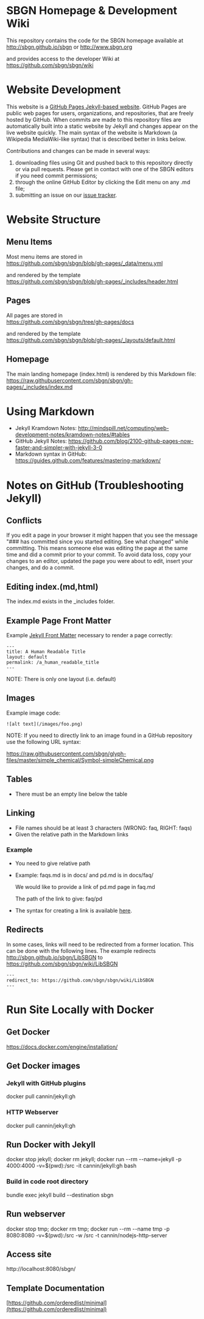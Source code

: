 # SBGN Homepage & Development Wiki

This repository contains the code for the SBGN homepage available at  
http://sbgn.github.io/sbgn or http://www.sbgn.org

and provides access to the developer Wiki at  
https://github.com/sbgn/sbgn/wiki

# Website Development

This website is a [GitHub Pages Jekyll-based website](https://jekyllrb.com/docs/github-pages/). GitHub Pages are public web pages for users, organizations, and repositories, that are freely hosted by GitHub. When commits are made to this repository files are automatically built into a static website by Jekyll and changes appear on the live website quickly. The main syntax of the website is Markdown (a Wikipedia MediaWiki-like syntax) that is described better in links below. 

Contributions and changes can be made in several ways:

1) downloading files using Git and pushed back to this repository directly or via pull requests. Please get in contact with one of the SBGN editors if you need commit permissions;
1) through the online GitHub Editor by clicking the Edit menu on any .md file;
1) submitting an issue on our [issue tracker](https://github.com/sbgn/sbgn/issues).

# Website Structure
## Menu Items 

Most menu items are stored in  
https://github.com/sbgn/sbgn/blob/gh-pages/_data/menu.yml

and rendered by the template  
https://github.com/sbgn/sbgn/blob/gh-pages/_includes/header.html

## Pages

All pages are stored in  
https://github.com/sbgn/sbgn/tree/gh-pages/docs

and rendered by the template  
https://github.com/sbgn/sbgn/blob/gh-pages/_layouts/default.html

## Homepage 

The main landing homepage (index.html) is rendered by this Markdown file:  
https://raw.githubusercontent.com/sbgn/sbgn/gh-pages/_includes/index.md

# Using Markdown

* Jekyll Kramdown Notes: http://mindspill.net/computing/web-development-notes/kramdown-notes/#tables
* GitHub Jekyll Notes: https://github.com/blog/2100-github-pages-now-faster-and-simpler-with-jekyll-3-0
* Markdown syntax in GitHub: https://guides.github.com/features/mastering-markdown/

# Notes on GitHub (Troubleshooting Jekyll)

## Conflicts

If you edit a page in your browser it might happen that you see the message
"### has committed since you started editing. See what changed" while committing.
This means someone else was editing the page at the same time and did a commit prior to your commit.
To avoid data loss, copy your changes to an editor, updated the page you were about to edit, insert your changes, and do a commit.

## Editing index.(md,html)

The index.md exists in the _includes folder.

## Example Page Front Matter

Example [Jekyll Front Matter](https://jekyllrb.com/docs/frontmatter/) necessary to render a page correctly: 

    ---
    title: A Human Readable Title
    layout: default
    permalink: /a_human_readable_title
    ---

NOTE: There is only one layout (i.e. default)

## Images
Example image code: 

    ![alt text](/images/foo.png)

NOTE: If you need to directly link to an image found in a GitHub repository use the following URL syntax: 

https://raw.githubusercontent.com/sbgn/glyph-files/master/simple_chemical/Symbol-simpleChemical.png
    
## Tables
* There must be an empty line below the table

## Linking
* File names should be at least 3 characters (WRONG: faq, RIGHT: faqs)
* Given the relative path in the Markdown links

### Example
* You need to give relative path
 * Example: faqs.md is in docs/ and pd.md is in docs/faq/

   We would like to provide a link of pd.md page in faq.md

   The path of the link to give: faq/pd
 * The syntax for creating a link is available [here](https://guides.github.com/features/mastering-markdown/).

## Redirects 
In some cases, links will need to be redirected from a former location. This can be done with the following lines. The example redirects http://sbgn.github.io/sbgn/LibSBGN to https://github.com/sbgn/sbgn/wiki/LibSBGN

    ---
    redirect_to: https://github.com/sbgn/sbgn/wiki/LibSBGN
    ---

# Run Site Locally with Docker

## Get Docker
https://docs.docker.com/engine/installation/

## Get Docker images

### Jekyll with GitHub plugins
docker pull cannin/jekyll:gh

### HTTP Webserver
docker pull cannin/jekyll:gh

## Run Docker with Jekyll
docker stop jekyll; docker rm jekyll; docker run --rm --name=jekyll -p 4000:4000 -v=$(pwd):/src -it cannin/jekyll:gh bash

### Build in code root directory
bundle exec jekyll build --destination sbgn

## Run webserver
docker stop tmp; docker rm tmp; docker run --rm --name tmp -p 8080:8080 -v=$(pwd):/src -w /src -t cannin/nodejs-http-server

## Access site
http://localhost:8080/sbgn/

## Template Documentation
[https://github.com/orderedlist/minimal](https://github.com/orderedlist/minimal)
